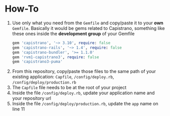 # How-To

1. Use only what you need from the `Gemfile` and copy/paste it to your **own** `Gemfile`. Basically it would be gems related to Capistrano, something like these ones inside the **development group** of your Gemfile
   ```ruby
   gem 'capistrano', '~> 3.10', require: false
   gem 'capistrano-rails', '~> 1.4', require: false
   gem 'capistrano-bundler', '>= 1.1.0'
   gem 'rvm1-capistrano3', require: false
   gem 'capistrano3-puma'
   ```
1. From this repository, copy/paste those files to the same path of your existing application: `Capfile`, `/config/deploy.rb`, `/config/deploy/production.rb`
1. The `Capfile` file needs to be at the root of your project
1. Inside the file `/config/deploy.rb`, update your application name and your repository url
1. Inside the file `/config/deploy/production.rb`, update the `app` name on line 11

